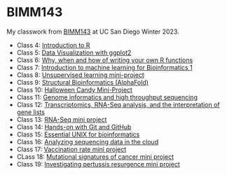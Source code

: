 # BIMM143

My classwork from [BIMM143](https://bioboot.github.io/bimm143_W23/) at UC San Diego Winter 2023.


- Class 4: [Introduction to R]()
- Class 5: [Data Visualization with ggplot2](https://github.com/danikapagaduan/bimm143_github2/blob/main/class05/class05.qmd)
- Class 6: [Why, when and how of writing your own R functions](https://github.com/danikapagaduan/bimm143_github2/blob/main/class06/class06.qmd)
- Class 7: [Introduction to machine learning for Bioinformatics 1](https://github.com/danikapagaduan/bimm143_github2/blob/main/class07/class07.qmd)
- Class 8: [Unsupervised learning mini-project](https://github.com/danikapagaduan/bimm143_github2/blob/main/class08/Class08-Mini-Project.qmd)
- Class 9: [Structural Bioinformatics (AlphaFold)](https://github.com/danikapagaduan/bimm143_github2/blob/main/class09/class09.qmd)
- Class 10: [Halloween Candy Mini-Project](https://github.com/danikapagaduan/bimm143_github2/blob/main/class10/class10.qmd)
- Class 11: [Genome informatics and high throughput sequencing](https://github.com/danikapagaduan/bimm143_github2/blob/main/class11/class11.qmd)
- Class 12: [Transcriptomics, RNA-Seq analysis, and the interpretation of gene lists](https://github.com/danikapagaduan/bimm143_github2/blob/main/class12/class12.qmd)
- Class 13: [RNA-Seq mini project](https://github.com/danikapagaduan/bimm143_github2/blob/main/class13/class13.qmd)
- Class 14: [Hands-on with Git and GitHub]()
- Class 15: [Essential UNIX for bioinformatics]()
- Class 16: [Analyzing sequencing data in the cloud]()
- Class 17: [Vaccination rate mini project](https://github.com/danikapagaduan/bimm143_github2/blob/main/class17/class17.qmd)
- CLass 18: [Mutational signatures of cancer mini project]()
- Class 19: [Investigating pertussis resurgence mini project](https://github.com/danikapagaduan/bimm143_github2/blob/main/class19/class19.qmd)
